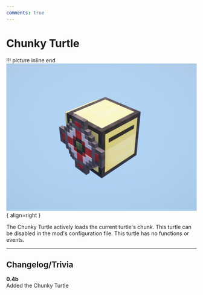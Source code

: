 ```yaml
---
comments: true
---
```


# Chunky Turtle

!!! picture inline end
    ![!Image of the Chunky Turtle](../img/previews/chunky_turtle.png){ align=right }

The Chunky Turtle actively loads the current turtle's chunk. This turtle can be disabled in the mod's configuration file. This turtle has no functions or events.

<p class="picture-spacing" style="--ps:6.3rem;"></p>

---

## Changelog/Trivia

**0.4b**  
Added the Chunky Turtle
